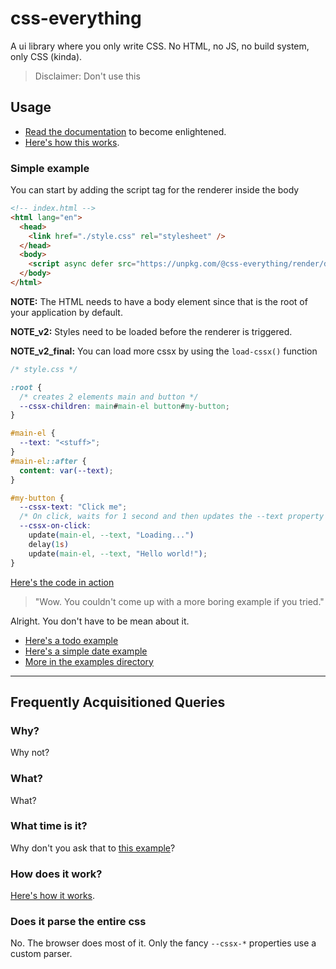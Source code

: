 # css-everything
A ui library where you only write CSS. No HTML, no JS, no build system, only CSS (kinda).

> Disclaimer: Don't use this

## Usage

- [Read the documentation](https://github.com/phenax/css-everything/tree/main/docs/README.md) to become enlightened.
- [Here's how this works](https://github.com/phenax/css-everything/tree/main/docs/how-it-works.md).


### Simple example
You can start by adding the script tag for the renderer inside the body
```html
<!-- index.html -->
<html lang="en">
  <head>
    <link href="./style.css" rel="stylesheet" />
  </head>
  <body>
    <script async defer src="https://unpkg.com/@css-everything/render/dist/renderer/index.js"></script>
  </body>
</html>
```

**NOTE:** The HTML needs to have a body element since that is the root of your application by default.

**NOTE_v2:** Styles need to be loaded before the renderer is triggered.

**NOTE_v2_final:** You can load more cssx by using the `load-cssx()` function

```css
/* style.css */

:root {
  /* creates 2 elements main and button */
  --cssx-children: main#main-el button#my-button;
}

#main-el {
  --text: "<stuff>";
}
#main-el::after {
  content: var(--text);
}

#my-button {
  --cssx-text: "Click me";
  /* On click, waits for 1 second and then updates the --text property #main-el */
  --cssx-on-click:
    update(main-el, --text, "Loading...")
    delay(1s)
    update(main-el, --text, "Hello world!");
}
```

[Here's the code in action](https://codepen.io/phenax/pen/gOZOLgR?editors=1100)

> "Wow. You couldn't come up with a more boring example if you tried."

Alright. You don't have to be mean about it.
- [Here's a todo example](https://codepen.io/phenax/pen/QWzWGaV?editors=1100)
- [Here's a simple date example](https://codepen.io/phenax/pen/KKbKNeb?editors=1100)
- [More in the examples directory](https://github.com/phenax/css-everything/tree/main/examples)


---


## Frequently Acquisitioned Queries
### Why?
Why not?

### What?
What?

### What time is it?
Why don't you ask that to [this example](https://codepen.io/phenax/pen/KKbKNeb?editors=1100)?

### How does it work?
[Here's how it works](https://github.com/phenax/css-everything/tree/main/docs/how-it-works.md).

### Does it parse the entire css
No. The browser does most of it. Only the fancy `--cssx-*` properties use a custom parser.

